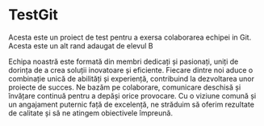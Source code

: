 # TestGit
Acesta este un proiect de test pentru a exersa colaborarea echipei in Git.
Acesta este un alt rand adaugat de elevul B


Echipa noastră este formată din membri dedicați și pasionați, uniți de dorința de a crea soluții inovatoare și eficiente. Fiecare dintre noi aduce o combinație unică de abilități și experiență, contribuind la dezvoltarea unor proiecte de succes. Ne bazăm pe colaborare, comunicare deschisă și învățare continuă pentru a depăși orice provocare. Cu o viziune comună și un angajament puternic față de excelență, ne străduim să oferim rezultate de calitate și să ne atingem obiectivele împreună.
